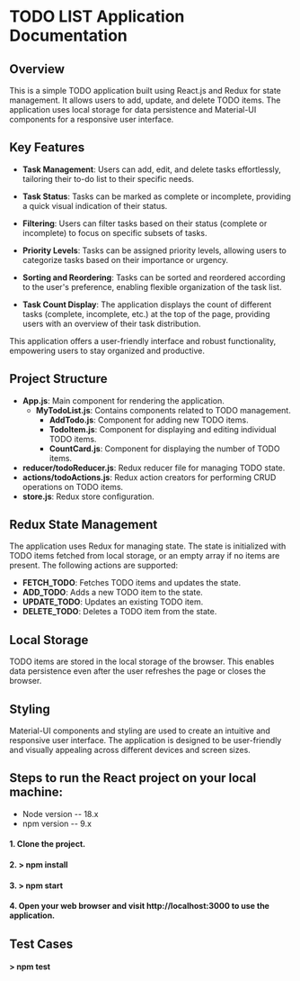# TODO LIST Application Documentation

## Overview

This is a simple TODO application built using React.js and Redux for state management. It allows users to add, update, and delete TODO items. The application uses local storage for data persistence and Material-UI components for a responsive user interface.

## Key Features

- **Task Management**: Users can add, edit, and delete tasks effortlessly, tailoring their to-do list to their specific needs.

- **Task Status**: Tasks can be marked as complete or incomplete, providing a quick visual indication of their status.

- **Filtering**: Users can filter tasks based on their status (complete or incomplete) to focus on specific subsets of tasks.

- **Priority Levels**: Tasks can be assigned priority levels, allowing users to categorize tasks based on their importance or urgency.

- **Sorting and Reordering**: Tasks can be sorted and reordered according to the user's preference, enabling flexible organization of the task list.

- **Task Count Display**: The application displays the count of different tasks (complete, incomplete, etc.) at the top of the page, providing users with an overview of their task distribution.

This application offers a user-friendly interface and robust functionality, empowering users to stay organized and productive.

## Project Structure

- **App.js**: Main component for rendering the application.
  - **MyTodoList.js**: Contains components related to TODO management.
    - **AddTodo.js**: Component for adding new TODO items.
    - **TodoItem.js**: Component for displaying and editing individual TODO items.
    - **CountCard.js**: Component for displaying the number of TODO items.
- **reducer/todoReducer.js**: Redux reducer file for managing TODO state.
- **actions/todoActions.js**: Redux action creators for performing CRUD operations on TODO items.
- **store.js**: Redux store configuration.

## Redux State Management

The application uses Redux for managing state. The state is initialized with TODO items fetched from local storage, or an empty array if no items are present. The following actions are supported:

- **FETCH_TODO**: Fetches TODO items and updates the state.
- **ADD_TODO**: Adds a new TODO item to the state.
- **UPDATE_TODO**: Updates an existing TODO item.
- **DELETE_TODO**: Deletes a TODO item from the state.

## Local Storage

TODO items are stored in the local storage of the browser. This enables data persistence even after the user refreshes the page or closes the browser.

## Styling

Material-UI components and styling are used to create an intuitive and responsive user interface. The application is designed to be user-friendly and visually appealing across different devices and screen sizes.

## Steps to run the React project on your local machine:

- Node version -- 18.x
- npm version -- 9.x

#### 1. Clone the project.

#### 2. > npm install

#### 3. > npm start

#### 4. Open your web browser and visit http://localhost:3000 to use the application.

## Test Cases

#### > npm test
